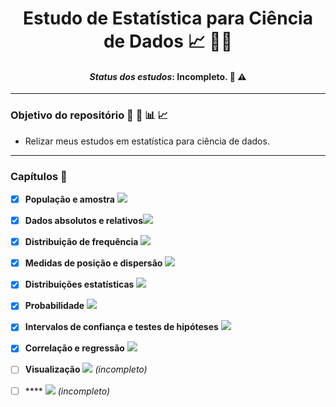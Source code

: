 <div align="center">
  <h1>Estudo de Estatística para Ciência de Dados 📈 🎲🎲</h1>
  <h4>
    <i>Status dos estudos</i>: Incompleto. 🚧 ⚠️
  </h4> 
</div>

-------- 

<h3>Objetivo do repositório 📝 🧾 📊 📈</h3>


- Relizar meus estudos em estatística para ciência de dados.

-------

<h3>Capítulos 📖</h3>

- [X] **População e amostra** [![](https://colab.research.google.com/assets/colab-badge.svg)]()


- [X] **Dados absolutos e relativos**[![](https://colab.research.google.com/assets/colab-badge.svg)]()

- [X] **Distribuição de frequência** [![](https://colab.research.google.com/assets/colab-badge.svg)]()

- [X] **Medidas de posição e dispersão** [![](https://colab.research.google.com/assets/colab-badge.svg)]()

- [X] **Distribuições estatísticas** [![](https://colab.research.google.com/assets/colab-badge.svg)]()

- [X] **Probabilidade** [![](https://colab.research.google.com/assets/colab-badge.svg)]()

- [X] **Intervalos de confiança e testes de hipóteses** [![](https://colab.research.google.com/assets/colab-badge.svg)]()

- [X] **Correlação e regressão** [![](https://colab.research.google.com/assets/colab-badge.svg)]()

- [ ] **Visualização** [![](https://colab.research.google.com/assets/colab-badge.svg)]() *(incompleto)*

- [ ] **** [![](https://colab.research.google.com/assets/colab-badge.svg)]() *(incompleto)*
